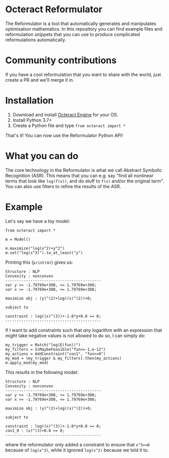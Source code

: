 # Octeract Reformulator

The Reformulator is a tool that automatically generates and manipulates optimisation mathematics. In this repository you can find example files and reformulation snippets that you can use to produce complicated reformulations automatically.

# Community contributions

If you have a cool reformulation that you want to share with the world, just create a PR and we'll merge it in.

# Installation
1. Download and install [Octeract Engine](www.octeract.com) for your OS.
2. Install Python 3.7+
3. Create a Python file and type `from octeract import *`

That's it! You can now use the Reformulator Python API!

# What you can do
The core technology in the Reformulator is what we call Abstract Symbolic Recognition (ASR). This means that you can e.g. say "find all nonlinear terms that look like `log(f(x))`, and do stuff to `f(x)` and/or the original term". You can also use filters to refine the results of the ASR.

# Example

Let's say we have a toy model:

```
from octeract import *

m = Model()

m.maximize("log(x^2)+y^2")
m.set("log(x^3)").to_at_least("y")
```

Printing this (`print(m)`) gives us:

```
Structure : NLP
Convexity : nonconvex
------------------------------------------
var y >= -1.79769e+308, <= 1.79769e+308;
var x >= -1.79769e+308, <= 1.79769e+308;

maximize obj : (y)^(2)+log((x)^(2))+0;

subject to

constraint : log((x)^(3))+-1.0*y+0.0 >= 0;
------------------------------------------
```

If I want to add constraints such that _any_ logarithm with an expression that _might_ take negative values is not allowed to do so, I can simply do:

```
my_trigger = Match("log(E(fun))")
my_filters = IsMaybeFeasible("fun<=-1.e-12")
my_actions = AddConstraint("con1", "fun>=0")
my_mod = (my_trigger & my_filters).then(my_actions)
m.apply_mod(my_mod)
```

This results in the following model:

```
Structure : NLP
Convexity : nonconvex
------------------------------------------
var y >= -1.79769e+308, <= 1.79769e+308;
var x >= -1.79769e+308, <= 1.79769e+308;

maximize obj : (y)^(2)+log((x)^(2))+0;

subject to

constraint : log((x)^(3))+-1.0*y+0.0 >= 0;
con1_0 : (x)^(3)+0.0 >= 0;
------------------------------------------
```

where the reformulator only added a constraint to ensure that `x^3>=0` because of `log(x^3)`, while it ignored `log(x^2)` because we told it to.
